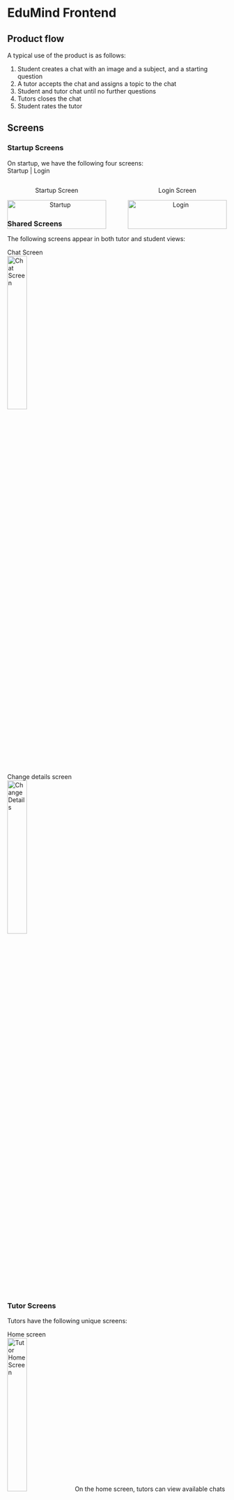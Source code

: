 # EduMind Frontend #

## Product flow ##
A typical use of the product is as follows:
1. Student creates a chat with an image and a subject, and a starting question
2. A tutor accepts the chat and assigns a topic to the chat
3. Student and tutor chat until no further questions
4. Tutors closes the chat
5. Student rates the tutor

## Screens ##
### Startup Screens ###
On startup, we have the following four screens:  
Startup | Login
<div style="display: flex; justify-content: space-between;">

  <div style="text-align: center; width: 45%;">
    <p>Startup Screen</p>
    <img src="readmeImages/Startup.png" alt="Startup" style="width: 100%;" />
  </div>

  <div style="text-align: center; width: 45%;">
    <p>Login Screen</p>
    <img src="readmeImages/Login.png" alt="Login" style="width: 100%;" />
  </div>

</div>


### Shared Screens ###
The following screens appear in both tutor and student views:

Chat Screen  
<img src="readmeImages/ChatScreen.png" alt="Chat Screen" width="30%" />

Change details screen  
<img src="readmeImages/ChangeDetails.png" alt="Change Details" width="30%" />

### Tutor Screens ###
Tutors have the following unique screens:

Home screen  
<img src="readmeImages/TutorHomeScreen.png" alt="Tutor Home Screen" width="30%" />
On the home screen, tutors can view available chats that are within the subjects that they have chosen and other tutors have not claimed.

Profile screen  
<img src="readmeImages/TutorProfile.png" alt="Tutor Profile" width="30%" />
Profile screen shows tutors' basic details, as well as their experience and ratings.

Accept chats screen  
<img src="readmeImages/TutorChatAccept.png" alt="Tutor Chat Accept" width="30%" />
Tutors are required to assign a topic to a chat before accepting.

### Student Screens ###
Students have the following unique screens:

Home screen  
<img src="readmeImages/StudentHomeScreen.png" alt="Student Home Screen" width="30%" />
On the home screen, students can create chats, rate tutors for completed chats, as well as view recent chats.

Create chat screen  
<img src="readmeImages/StudentCreateChat.png" alt="Student Create Chat" width="30%" />
Self-explanatory create chat screen
